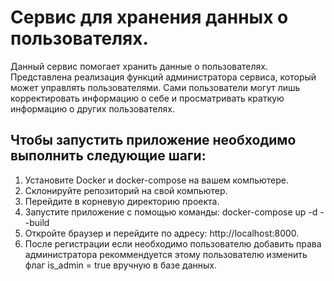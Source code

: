 # Сервис для хранения данных о пользователях.
Данный сервис помогает хранить данные о пользователях. Представлена
реализация функций администратора сервиса, который может управлять 
пользователями. Сами пользователи могут лишь корректировать информацию 
о себе и просматривать краткую информацию о других пользователях. 

## Чтобы запустить приложение необходимо выполнить следующие шаги:
1. Установите Docker и docker-compose на вашем компьютере.
2. Склонируйте репозиторий на свой компьютер.
3. Перейдите в корневую директорию проекта.
4. Запустите приложение с помощью команды: docker-compose up -d --build
5. Откройте браузер и перейдите по адресу: http://localhost:8000.
6. После регистрации если необходимо пользователю добавить права администратора
рекоммендуется этому пользователю изменить флаг is_admin = true вручную в базе данных. 
